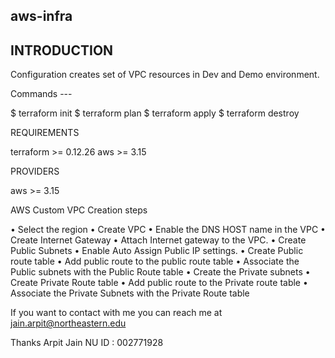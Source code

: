 ## aws-infra

## INTRODUCTION

Configuration creates set of VPC resources in Dev and Demo environment.

Commands ---

$ terraform init
$ terraform plan
$ terraform apply
$ terraform destroy

REQUIREMENTS    

terraform      >= 0.12.26
aws            >= 3.15

PROVIDERS

aws            >= 3.15



AWS Custom VPC Creation steps 

•	Select the region 
•	Create VPC
•	Enable the DNS HOST name in the VPC
•	Create Internet Gateway
•	Attach Internet gateway to the VPC.
•	Create Public Subnets
•	Enable Auto Assign Public IP settings.
•	Create Public route table
•	Add public route to the public route table
•	Associate the Public subnets with the Public Route table
•	Create the Private subnets
•	Create Private Route table 
•	Add public route to the Private route table
•	Associate the Private Subnets with the Private Route table




If you want to contact with me you can reach me at 
jain.arpit@northeastern.edu

Thanks 
Arpit Jain
NU ID : 002771928

